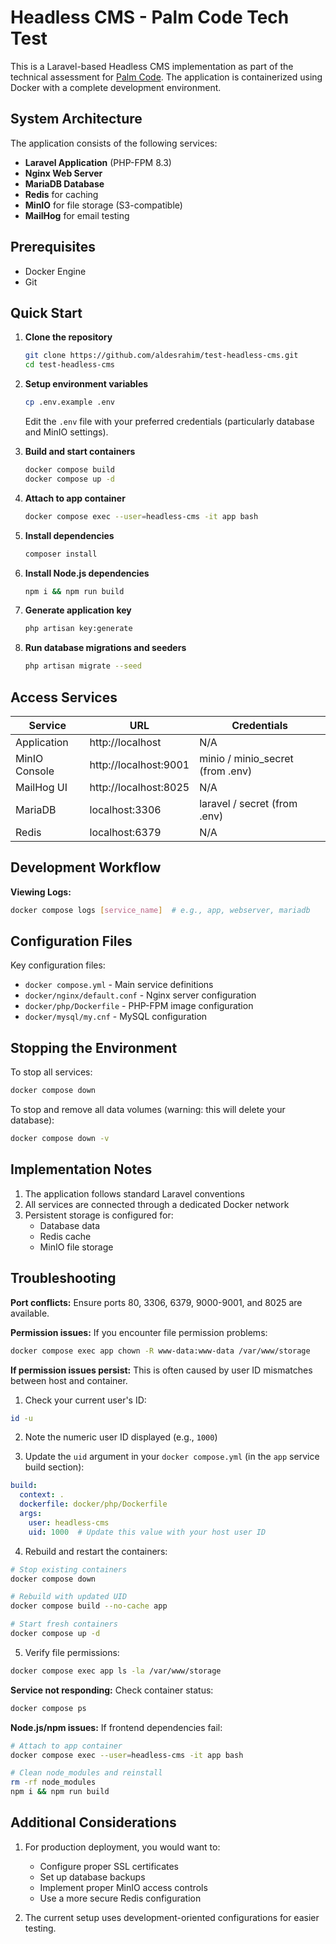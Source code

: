 # Headless CMS - Palm Code Tech Test

This is a Laravel-based Headless CMS implementation as part of the technical assessment for [Palm Code](https://palm-co.de). The application is containerized using Docker with a complete development environment.

## System Architecture

The application consists of the following services:
- **Laravel Application** (PHP-FPM 8.3)
- **Nginx Web Server**
- **MariaDB Database**
- **Redis** for caching
- **MinIO** for file storage (S3-compatible)
- **MailHog** for email testing

## Prerequisites

- Docker Engine
- Git

## Quick Start

1. **Clone the repository**
   ```bash
   git clone https://github.com/aldesrahim/test-headless-cms.git
   cd test-headless-cms
   ```

2. **Setup environment variables**
   ```bash
   cp .env.example .env
   ```
   Edit the `.env` file with your preferred credentials (particularly database and MinIO settings).

3. **Build and start containers**
   ```bash
   docker compose build
   docker compose up -d
   ```

4. **Attach to app container**
    ```bash
    docker compose exec --user=headless-cms -it app bash
    ```

4. **Install dependencies**
   ```bash
   composer install
   ```

5. **Install Node.js dependencies**
   ```bash
   npm i && npm run build
   ```

6. **Generate application key**
   ```bash
   php artisan key:generate
   ```

7. **Run database migrations and seeders**
   ```bash
   php artisan migrate --seed
   ```

## Access Services

| Service      | URL                              | Credentials                      |
|--------------|----------------------------------|----------------------------------|
| Application  | http://localhost                 | N/A                              |
| MinIO Console| http://localhost:9001            | minio / minio_secret (from .env) |
| MailHog UI   | http://localhost:8025            | N/A                              |
| MariaDB      | localhost:3306                   | laravel / secret (from .env)     |
| Redis        | localhost:6379                   | N/A                              |

## Development Workflow

**Viewing Logs:**
```bash
docker compose logs [service_name]  # e.g., app, webserver, mariadb
```

## Configuration Files

Key configuration files:
- `docker compose.yml` - Main service definitions
- `docker/nginx/default.conf` - Nginx server configuration
- `docker/php/Dockerfile` - PHP-FPM image configuration
- `docker/mysql/my.cnf` - MySQL configuration

## Stopping the Environment

To stop all services:
```bash
docker compose down
```

To stop and remove all data volumes (warning: this will delete your database):
```bash
docker compose down -v
```

## Implementation Notes

1. The application follows standard Laravel conventions
2. All services are connected through a dedicated Docker network
3. Persistent storage is configured for:
    - Database data
    - Redis cache
    - MinIO file storage

## Troubleshooting

**Port conflicts:** Ensure ports 80, 3306, 6379, 9000-9001, and 8025 are available.

**Permission issues:** If you encounter file permission problems:
```bash
docker compose exec app chown -R www-data:www-data /var/www/storage
```

**If permission issues persist:** This is often caused by user ID mismatches between host and container.

1. Check your current user's ID:
```bash
id -u
```

2. Note the numeric user ID displayed (e.g., `1000`)

3. Update the `uid` argument in your `docker compose.yml` (in the `app` service build section):
```yaml
build:
  context: .
  dockerfile: docker/php/Dockerfile
  args:
    user: headless-cms
    uid: 1000  # Update this value with your host user ID
```

4. Rebuild and restart the containers:
```bash
# Stop existing containers
docker compose down

# Rebuild with updated UID
docker compose build --no-cache app

# Start fresh containers
docker compose up -d
```

5. Verify file permissions:
```bash
docker compose exec app ls -la /var/www/storage
```

**Service not responding:** Check container status:
```bash
docker compose ps
```

**Node.js/npm issues:** If frontend dependencies fail:
```bash
# Attach to app container
docker compose exec --user=headless-cms -it app bash

# Clean node_modules and reinstall
rm -rf node_modules
npm i && npm run build
```

## Additional Considerations

1. For production deployment, you would want to:
    - Configure proper SSL certificates
    - Set up database backups
    - Implement proper MinIO access controls
    - Use a more secure Redis configuration

2. The current setup uses development-oriented configurations for easier testing.
